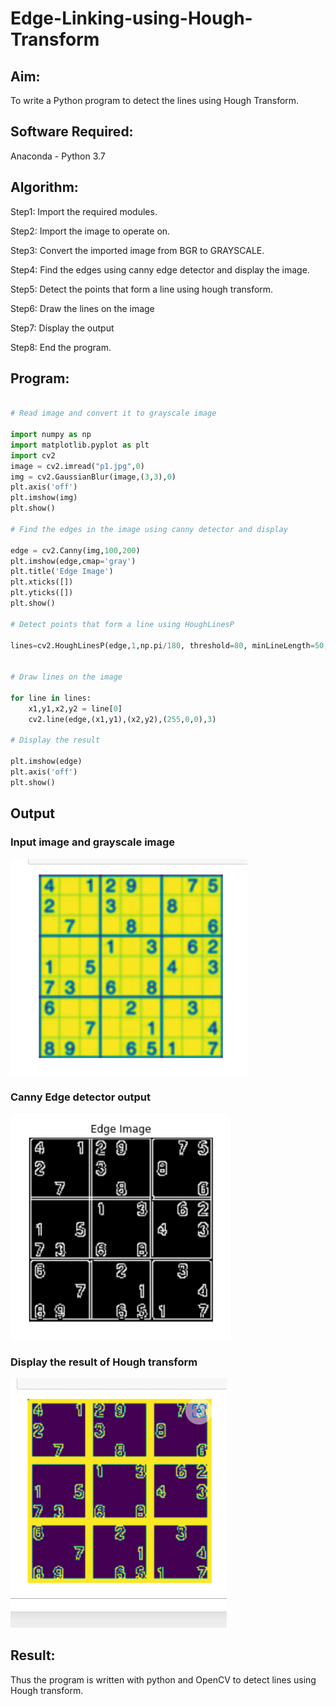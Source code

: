 # Edge-Linking-using-Hough-Transform
## Aim:
To write a Python program to detect the lines using Hough Transform.

## Software Required:
Anaconda - Python 3.7

## Algorithm:
Step1:
Import the required modules.

Step2:
Import the image to operate on.

Step3:
Convert the imported image from BGR to GRAYSCALE.

Step4:
Find the edges using canny edge detector and display the image.

Step5:
Detect the points that form a line using hough transform.

Step6:
Draw the lines on the image

Step7:
Display the output

Step8:
End the program.


## Program:
```Python

# Read image and convert it to grayscale image

import numpy as np
import matplotlib.pyplot as plt
import cv2
image = cv2.imread("p1.jpg",0)
img = cv2.GaussianBlur(image,(3,3),0)
plt.axis('off')
plt.imshow(img)
plt.show()

# Find the edges in the image using canny detector and display

edge = cv2.Canny(img,100,200)
plt.imshow(edge,cmap='gray')
plt.title('Edge Image')
plt.xticks([])
plt.yticks([])
plt.show()

# Detect points that form a line using HoughLinesP

lines=cv2.HoughLinesP(edge,1,np.pi/180, threshold=80, minLineLength=50,maxLineGap=250)


# Draw lines on the image

for line in lines:
    x1,y1,x2,y2 = line[0]
    cv2.line(edge,(x1,y1),(x2,y2),(255,0,0),3)
    
# Display the result

plt.imshow(edge)
plt.axis('off')
plt.show()


```
## Output

### Input image and grayscale image

![output](./b1.png)

### Canny Edge detector output

![output](./b2.png)

### Display the result of Hough transform

![output](./b3.png)


## Result:
Thus the program is written with python and OpenCV to detect lines using Hough transform. 
